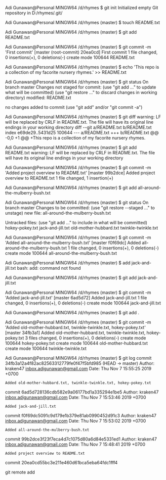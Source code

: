 ﻿Adi Gunawan@Personal MINGW64 /d/rhymes
$ git init
Initialized empty Git repository in D:/rhymes/.git/

Adi Gunawan@Personal MINGW64 /d/rhymes (master)
$ touch README.txt

Adi Gunawan@Personal MINGW64 /d/rhymes (master)
$ git add README.txt

Adi Gunawan@Personal MINGW64 /d/rhymes (master)
$ git commit -m 'First commit'
[master (root-commit) 20ea0cd] First commit
 1 file changed, 0 insertions(+), 0 deletions(-)
 create mode 100644 README.txt

Adi Gunawan@Personal MINGW64 /d/rhymes (master)
$ echo 'This repo is a collection of my facorite nursery rhymes.' >> README.txt

Adi Gunawan@Personal MINGW64 /d/rhymes (master)
$ git status
On branch master
Changes not staged for commit:
  (use "git add <file>..." to update what will be committed)
  (use "git restore <file>..." to discard changes in working directory)
        modified:   README.txt

no changes added to commit (use "git add" and/or "git commit -a")

Adi Gunawan@Personal MINGW64 /d/rhymes (master)
$ git diff
warning: LF will be replaced by CRLF in README.txt.
The file will have its original line endings in your working directory
diff --git a/README.txt b/README.txt
index e69de29..5431d25 100644
--- a/README.txt
+++ b/README.txt
@@ -0,0 +1 @@
+This repo is a collection of my facorite nursery rhymes.

Adi Gunawan@Personal MINGW64 /d/rhymes (master)
$ git add README.txt
warning: LF will be replaced by CRLF in README.txt.
The file will have its original line endings in your working directory

Adi Gunawan@Personal MINGW64 /d/rhymes (master)
$ git commit -m 'Added project overview to README.txt'
[master 99b2dce] Added project overview to README.txt
 1 file changed, 1 insertion(+)

Adi Gunawan@Personal MINGW64 /d/rhymes (master)
$ git add all-around-the-mulberry-bush.txt

Adi Gunawan@Personal MINGW64 /d/rhymes (master)
$ git status
On branch master
Changes to be committed:
  (use "git restore --staged <file>..." to unstage)
        new file:   all-around-the-mulberry-bush.txt

Untracked files:
  (use "git add <file>..." to include in what will be committed)
        hokey-pokey.txt
        jack-and-jill.txt
        old-mother-hubbard.txt
        twinkle-twinkle.txt


Adi Gunawan@Personal MINGW64 /d/rhymes (master)
$ git commit -m 'Added all-around-the-mulberry-bush.txt'
[master f0f69dc] Added all-around-the-mulberry-bush.txt
 1 file changed, 0 insertions(+), 0 deletions(-)
 create mode 100644 all-around-the-mulberry-bush.txt

Adi Gunawan@Personal MINGW64 /d/rhymes (master)
$ add jack-and-jill.txt
bash: add: command not found

Adi Gunawan@Personal MINGW64 /d/rhymes (master)
$ git add jack-and-jill.txt

Adi Gunawan@Personal MINGW64 /d/rhymes (master)
$ git commit -m 'Added jack-and-jill.txt'
[master 6ad5d72] Added jack-and-jill.txt
 1 file changed, 0 insertions(+), 0 deletions(-)
 create mode 100644 jack-and-jill.txt

Adi Gunawan@Personal MINGW64 /d/rhymes (master)
$ git add .

Adi Gunawan@Personal MINGW64 /d/rhymes (master)
$ git commit -m 'Added old-mother-hubbard.txt, twinkle-twinkle.txt, hokey-pokey.txt'
[master 34fb3a1] Added old-mother-hubbard.txt, twinkle-twinkle.txt, hokey-pokey.txt
 3 files changed, 0 insertions(+), 0 deletions(-)
 create mode 100644 hokey-pokey.txt
 create mode 100644 old-mother-hubbard.txt
 create mode 100644 twinkle-twinkle.txt

Adi Gunawan@Personal MINGW64 /d/rhymes (master)
$ git log
commit 34fb3a12a4f82ac82563312779fe0f47f5bfd985 (HEAD -> master)
Author: kraken47 <inbox.adigunawan@gmail.com>
Date:   Thu Nov 7 15:55:25 2019 +0700

    Added old-mother-hubbard.txt, twinkle-twinkle.txt, hokey-pokey.txt

commit 6ad5d728136cdb582e9a06177bd1a335294e1be5
Author: kraken47 <inbox.adigunawan@gmail.com>
Date:   Thu Nov 7 15:53:46 2019 +0700

    Added jack-and-jill.txt

commit f0f69dc5091c9d179e1b379e81ab0990452d91c3
Author: kraken47 <inbox.adigunawan@gmail.com>
Date:   Thu Nov 7 15:53:02 2019 +0700

    Added all-around-the-mulberry-bush.txt

commit 99b2dce3f23f7eca4d7c1075d80a6d84e5331ed1
Author: kraken47 <inbox.adigunawan@gmail.com>
Date:   Thu Nov 7 15:48:41 2019 +0700

    Added project overview to README.txt

commit 20ea0cd55bc3e211e460d61bca5eba64fdc1fff4

git remote add

